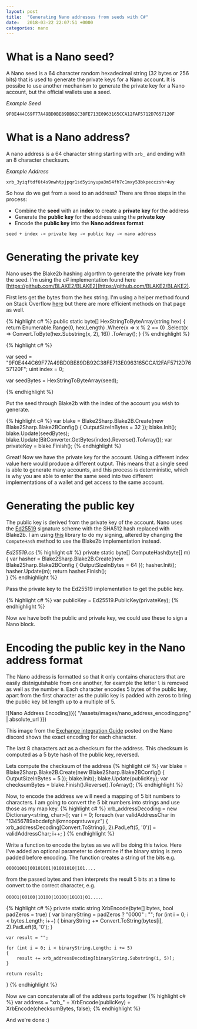 ```yaml
---
layout: post
title:  "Generating Nano addresses from seeds with C#"
date:   2018-03-22 22:07:51 +0000
categories: nano
---
```

# What is a Nano seed?

A Nano seed is a 64 character random hexadecimal string (32 bytes or 256 bits) that is used to generate the private keys for a Nano account. It is possibe to use another mechanism to generate the private key for a Nano account, but the official wallets use a seed. 

_Example Seed_

`9F0E444C69F77A49BD0BE89DB92C38FE713E0963165CCA12FAF5712D7657120F`

# What is a Nano address?

A nano address is a 64 character string starting with `xrb_` and ending with an 8 character checksum.

_Example Address_

`xrb_3yiqftdf6t4s9nwhtpjpqr1sd5yinyupa3m54fh7c1mxy53bkpecczshr4uy`

So how do we get from a seed to an address? There are three steps in the process:
- Combine the **seed** with an **index** to create a **private key** for the address
- Generate the **public key** for the address using the **private key**
- Encode the **public key** into the **Nano address format**

`seed + index -> private key -> public key -> nano address`

# Generating the private key

Nano uses the Blake2b hashing algorthm to generate the private key from the seed. I'm using the c# implementation found here [https://github.com/BLAKE2/BLAKE2](https://github.com/BLAKE2/BLAKE2).

First lets get the bytes from the hex string. I'm using a helper method found on Stack Overflow [here](https://stackoverflow.com/a/321404) but there are more efficient methods on that page as well.

{% highlight c# %}
public static byte[] HexStringToByteArray(string hex) {
    return Enumerable.Range(0, hex.Length)
                     .Where(x => x % 2 == 0)
                     .Select(x => Convert.ToByte(hex.Substring(x, 2), 16))
                     .ToArray();
}
{% endhighlight %}

{% highlight c# %}

var seed = "9F0E444C69F77A49BD0BE89DB92C38FE713E0963165CCA12FAF5712D7657120F";
uint index = 0;

var seedBytes = HexStringToByteArray(seed);

{% endhighlight %}

Put the seed through Blake2b with the index of the account you wish to generate.

{% highlight c# %}
var blake = Blake2Sharp.Blake2B.Create(new Blake2Sharp.Blake2BConfig() { OutputSizeInBytes = 32 });
blake.Init();
blake.Update(seedBytes);
blake.Update(BitConverter.GetBytes(index).Reverse().ToArray());
var privateKey = blake.Finish();
{% endhighlight %}

Great! Now we have the private key for the account. Using a different index value here would produce a different output. This means that a single seed is able to generate many accounts, and this process is deterministic, which is why you are able to enter the same seed into two different implementations of a wallet and get access to the same account.

# Generating the public key

The public key is derived from the private key of the account. Nano uses the [Ed25519](https://ed25519.cr.yp.to/) signature scheme with the SHA512 hash replaced with Blake2b. I am using [this](https://github.com/hanswolff/ed25519) library to  do my signing, altered by changing the `ComputeHash` method to use the Blake2b implementation instead.

*Ed25519.cs*
{% highlight c# %}
private static byte[] ComputeHash(byte[] m)
{
    var hasher = Blake2Sharp.Blake2B.Create(new Blake2Sharp.Blake2BConfig { OutputSizeInBytes = 64 });
    hasher.Init();
    hasher.Update(m);
    return hasher.Finish();                
}
{% endhighlight %}

Pass the private key to the Ed25519 implementation to get the public key.

{% highlight c# %}
var publicKey = Ed25519.PublicKey(privateKey);
{% endhighlight %}

Now we have both the public and private key, we could use these to sign a Nano block.

# Encoding the public key in the Nano address format

The Nano address is formatted so that it only contains characters that are easily distniguishable from one another, for example the letter `l` is removed as well as the number `0`. Each character encodes 5 bytes of the public key, apart from the first character as the public key is padded with zeros to bring the public key bit length up to a multiple of 5.

![Nano Address Encoding]({{ "/assets/images/nano_address_encoding.png" | absolute_url }})

This image from the [Exchange integration Guide](https://cdn.discordapp.com/attachments/370285507185344524/375275437527662593/RaiBlocks_Exchange_Integration_Guide_rev1.pdf) posted on the Nano discord shows the exact encoding for each character.

The last 8 characters act as a checksum for the address. This checksum is computed as a 5 byte hash of the public key, reversed.

Lets compute the checksum of the address
{% highlight c# %}
var blake = Blake2Sharp.Blake2B.Create(new Blake2Sharp.Blake2BConfig() { OutputSizeInBytes = 5 });
blake.Init();
blake.Update(publicKey);
var checksumBytes = blake.Finish().Reverse().ToArray();
{% endhighlight %}

Now, to encode the address we will need a mapping of 5 bit numbers to characters. I am going to convert the 5 bit numbers into strings and use those as my map key.
{% highlight c# %}
xrb_addressDecoding = new Dictionary<string, char>();
var i = 0;
foreach (var validAddressChar in "13456789abcdefghijkmnopqrstuwxyz")
{
    xrb_addressDecoding[Convert.ToString(i, 2).PadLeft(5, '0')] = validAddressChar;
    i++;
}
{% endhighlight %}

Write a function to encode the bytes as we will be doing this twice. Here I've added an optional parameter to determine if the binary string is zero padded before encoding. The function creates a string of the bits e.g. 

`00001001|00101001|01001010|101....` 

from the passed bytes and then interprets the result 5 bits at a time to convert to the correct character, e.g. 

`00001|00100|10100|10100|10101|01....`.

{% highlight c# %}
 private static string XrbEncode(byte[] bytes, bool padZeros = true)
 {
    var binaryString = padZeros ? "0000" : "";
    for (int i = 0; i < bytes.Length; i++)
    {
        binaryString += Convert.ToString(bytes[i], 2).PadLeft(8, '0');
    }

    var result = "";

    for (int i = 0; i < binaryString.Length; i += 5)
    {
        result += xrb_addressDecoding[binaryString.Substring(i, 5)];
    }

    return result;
}
{% endhighlight %}

Now we can concatenate all of the address parts together
{% highlight c# %}
var address = "xrb_" + XrbEncode(publicKey) + XrbEncode(checksumBytes, false); 
{% endhighlight %}

And we're done :)